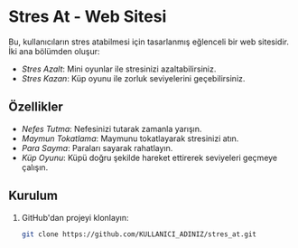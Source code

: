 # Stres At - Web Sitesi

Bu, kullanıcıların stres atabilmesi için tasarlanmış eğlenceli bir web sitesidir. İki ana bölümden oluşur:
- *Stres Azalt*: Mini oyunlar ile stresinizi azaltabilirsiniz.
- *Stres Kazan*: Küp oyunu ile zorluk seviyelerini geçebilirsiniz.

## Özellikler

- *Nefes Tutma*: Nefesinizi tutarak zamanla yarışın.
- *Maymun Tokatlama*: Maymunu tokatlayarak stresinizi atın.
- *Para Sayma*: Paraları sayarak rahatlayın.
- *Küp Oyunu*: Küpü doğru şekilde hareket ettirerek seviyeleri geçmeye çalışın.

## Kurulum

1. GitHub'dan projeyi klonlayın:
   ```bash
   git clone https://github.com/KULLANICI_ADINIZ/stres_at.git
